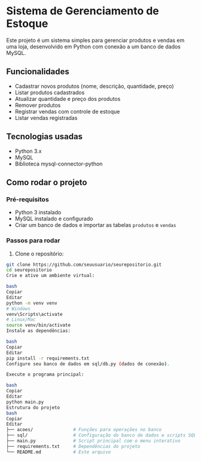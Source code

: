 # Sistema de Gerenciamento de Estoque

Este projeto é um sistema simples para gerenciar produtos e vendas em uma loja, desenvolvido em Python com conexão a um banco de dados MySQL.

## Funcionalidades

- Cadastrar novos produtos (nome, descrição, quantidade, preço)
- Listar produtos cadastrados
- Atualizar quantidade e preço dos produtos
- Remover produtos
- Registrar vendas com controle de estoque
- Listar vendas registradas

## Tecnologias usadas

- Python 3.x
- MySQL
- Biblioteca mysql-connector-python

## Como rodar o projeto

### Pré-requisitos

- Python 3 instalado
- MySQL instalado e configurado
- Criar um banco de dados e importar as tabelas `produtos` e `vendas`

### Passos para rodar

1. Clone o repositório:

```bash
git clone https://github.com/seuusuario/seurepositorio.git
cd seurepositorio
Crie e ative um ambiente virtual:

bash
Copiar
Editar
python -m venv venv
# Windows
venv\Scripts\activate
# Linux/Mac
source venv/bin/activate
Instale as dependências:

bash
Copiar
Editar
pip install -r requirements.txt
Configure seu banco de dados em sql/db.py (dados de conexão).

Execute o programa principal:

bash
Copiar
Editar
python main.py
Estrutura do projeto
bash
Copiar
Editar
├── acoes/               # Funções para operações no banco
├── sql/                 # Configuração do banco de dados e scripts SQL
├── main.py              # Script principal com o menu interativo
├── requirements.txt     # Dependências do projeto
└── README.md            # Este arquivo
